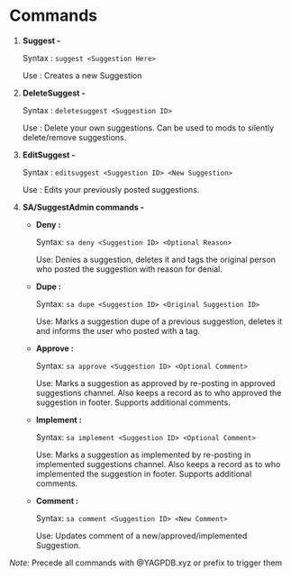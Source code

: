 # Commands

 1. **Suggest -**
 
	Syntax : `suggest <Suggestion Here>`
  
	Use : Creates a new Suggestion
		 
 2. **DeleteSuggest -**
 
	Syntax : `deletesuggest <Suggestion ID>`
  
	Use : Delete your own suggestions. Can be used to mods to silently delete/remove suggestions.	
		
 3. **EditSuggest -**
 
	Syntax : `editsuggest <Suggestion ID> <New Suggestion>`
  
	Use : Edits your previously posted suggestions.
	 
 4. **SA/SuggestAdmin commands -**
 
    - **Deny :** 
          
         Syntax: `sa deny <Suggestion ID> <Optional Reason>`
         
         Use: Denies a suggestion, deletes it and tags the original person who posted the suggestion with reason for denial.
	 
    - **Dupe :**
      
        Syntax: `sa dupe <Suggestion ID> <Original Suggestion ID>`
        
        Use: Marks a suggestion dupe of a previous suggestion, deletes it and informs the user who posted with a tag.
	 
    - **Approve :**
          
         Syntax: `sa approve <Suggestion ID> <Optional Comment>`
         
         Use: Marks a suggestion as approved by re-posting in approved suggestions channel. Also keeps a record as to who approved the suggestion in footer. Supports additional comments.
  
    - **Implement :**
          
         Syntax: `sa implement <Suggestion ID> <Optional Comment>`
         
         Use: Marks a suggestion as implemented by re-posting in implemented suggestions channel. Also keeps a record as to who implemented the suggestion in footer. Supports additional comments.
  

    - **Comment :**
          
         Syntax: `sa comment <Suggestion ID> <New Comment>`
         
         Use: Updates comment of a new/approved/implemented Suggestion.
  
    
*Note:* Precede all commands with @YAGPDB.xyz or prefix to trigger them
